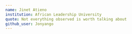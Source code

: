 ```yaml
---
name: Jinet Atieno
institution: African Leadership University
quote: Not everything observed is worth talking about
github_user: Jonyango
---
```

